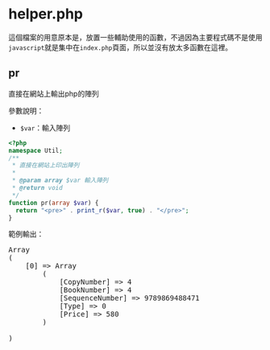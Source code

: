 # helper.php

這個檔案的用意原本是，放置一些輔助使用的函數，不過因為主要程式碼不是使用`javascript`就是集中在`index.php`頁面，所以並沒有放太多函數在這裡。


## pr

直接在網站上輸出php的陣列

參數說明：
- `$var`：輸入陣列

```php
<?php
namespace Util;
/**
 * 直接在網站上印出陣列
 *
 * @param array $var 輸入陣列
 * @return void
 */
function pr(array $var) {
  return "<pre>" . print_r($var, true) . "</pre>";
}
```

範例輸出：

<pre>Array
(
    [0] =&gt; Array
        (
            [CopyNumber] =&gt; 4
            [BookNumber] =&gt; 4
            [SequenceNumber] =&gt; 9789869488471
            [Type] =&gt; 0
            [Price] =&gt; 580
        )

)
</pre>